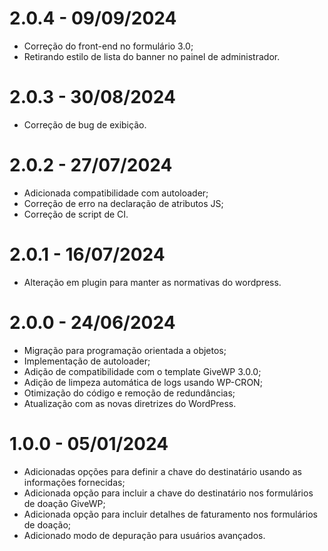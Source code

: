 # 2.0.4 - 09/09/2024
* Correção do front-end no formulário 3.0;
* Retirando estilo de lista do banner no painel de administrador.

# 2.0.3 - 30/08/2024
* Correção de bug de exibição.

# 2.0.2 - 27/07/2024
* Adicionada compatibilidade com autoloader;
* Correção de erro na declaração de atributos JS;
* Correção de script de CI.

# 2.0.1 - 16/07/2024
* Alteração em plugin para manter as normativas do wordpress.

# 2.0.0 - 24/06/2024
* Migração para programação orientada a objetos;
* Implementação de autoloader;
* Adição de compatibilidade com o template GiveWP 3.0.0;
* Adição de limpeza automática de logs usando WP-CRON;
* Otimização do código e remoção de redundâncias;
* Atualização com as novas diretrizes do WordPress.

# 1.0.0 - 05/01/2024
* Adicionadas opções para definir a chave do destinatário usando as informações fornecidas;
* Adicionada opção para incluir a chave do destinatário nos formulários de doação GiveWP;
* Adicionada opção para incluir detalhes de faturamento nos formulários de doação;
* Adicionado modo de depuração para usuários avançados.
